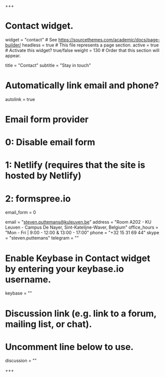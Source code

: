 +++
# Contact widget.
widget = "contact"  # See https://sourcethemes.com/academic/docs/page-builder/
headless = true  # This file represents a page section.
active = true  # Activate this widget? true/false
weight = 130  # Order that this section will appear.

title = "Contact"
subtitle = "Stay in touch"

# Automatically link email and phone?
autolink = true

# Email form provider
#   0: Disable email form
#   1: Netlify (requires that the site is hosted by Netlify)
#   2: formspree.io
email_form = 0


email = "steven.puttemans@kuleuven.be"
address = "Room A202 - KU Leuven - Campus De Nayer, Sint-Katelijne-Waver, Belgium"
office_hours = "Mon - Fri | 9:00 - 12:00 & 13:00 - 17:00"
phone = "+32 15 31 69 44"
skype = "steven.puttemans"
telegram = ""

  # Enable Keybase in Contact widget by entering your keybase.io username.
  keybase = ""

  # Discussion link (e.g. link to a forum, mailing list, or chat).
  #   Uncomment line below to use.
  discussion = ""

+++

